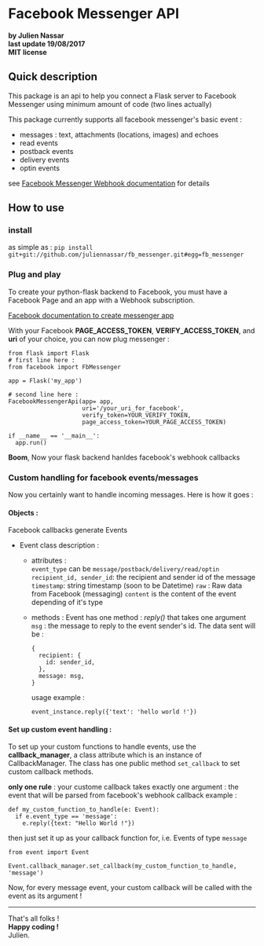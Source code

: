 # Facebook Messenger API
**by Julien Nassar**  
**last update 19/08/2017**  
**MIT license**

## Quick description
This package is an api to help you connect a Flask server to Facebook Messenger using minimum amount of code (two lines actually)

This package currently supports all facebook messenger's basic event :
- messages : text, attachments (locations, images) and echoes
- read events
- postback events
- delivery events
- optin events

see [Facebook Messenger Webhook documentation](https://developers.facebook.com/docs/messenger-platform/webhook) for details

## How to use

### install 

as simple as :
 `pip install git+git://github.com/juliennassar/fb_messenger.git#egg=fb_messenger`

### Plug and play
To create your python-flask backend to Facebook, you must have a Facebook Page and an app with a Webhook subscription.

[Facebook documentation to create messenger app](https://developers.facebook.com/docs/messenger-platform/guides/setup)

With your Facebook **PAGE_ACCESS_TOKEN**, **VERIFY_ACCESS_TOKEN**, and **uri** of your choice, you can now plug messenger :
```
from flask import Flask
# first line here :
from facebook import FbMessenger

app = Flask('my_app')

# second line here :
FacebookMessengerApi(app= app,
                     uri='/your_uri_for_facebook',
                     verify_token=YOUR_VERIFY_TOKEN,
                     page_access_token=YOUR_PAGE_ACCESS_TOKEN)

if __name__ == '__main__':
  app.run()
```
**Boom**, Now your flask backend hanldes facebook's webhook callbacks

### Custom handling for facebook events/messages

Now you certainly want to handle incoming messages. Here is how it goes :

#### Objects :

Facebook callbacks generate Events
- Event class description :  
  - attributes :  
    `event_type` can be `message/postback/delivery/read/optin`
    `recipient_id, sender_id`: the recipient and sender id of the message
    `timestamp`: string timestamp (soon to be Datetime)
    `raw` : Raw data from Facebook (messaging)
    `content` is the content of the event depending of it's type

  - methods :
    Event has one method :
    *reply()* that takes one argument `msg` : the message to reply to the event sender's id. The data sent will be :
    ```
    {
      recipient: {
        id: sender_id,
      },
      message: msg,
    }
    ```
    usage example :
    ```
    event_instance.reply({'text': 'hello world !'})
    ```

#### Set up custom event handling :

To set up your custom functions to handle events, use the **callback_manager**, a class attribute which is an instance of CallbackManager.
The class has one public method `set_callback` to set custom callback methods.

**only one rule** : your custome callback takes exactly one argument : the event that will be parsed from facebook's webhook callback
example :
```
def my_custom_function_to_handle(e: Event):
  if e.event_type == 'message':
    e.reply({text: "Hello World !"})
```

then just set it up as your callback function for, i.e. Events of type `message`
```
from event import Event

Event.callback_manager.set_callback(my_custom_function_to_handle, 'message')
```

Now, for every message event, your custom callback will be called with the event as its argument !

-----------------------
That's all folks !  
**Happy coding !**  
Julien.
